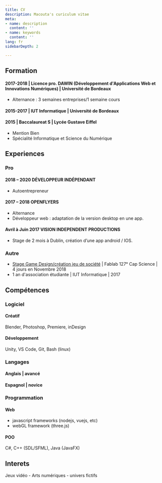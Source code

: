 ```yaml
---
title: CV
description: Macouta's curiculum vitae
meta:
- name: description
  content: ''
- name: keywords
  content: ''
lang: fr
sidebarDepth: 2

---
```

## Formation

#### 2017-2018 | **Licence pro. DAWIN** (Développement d'Applications Web et Innovations Numériques) | Université de Bordeaux
* Alternance : 3 semaines entreprises/1 semaine cours

#### 2015-2017 | **IUT Informatique** | Université de Bordeaux

#### 2015 	   | **Baccalaureat S** | Lycée Gustave Eiffel
* Mention Bien
* Spécialité Informatique et Science du Numérique

## Experiences

### Pro

#### 2018 – 2020 DÉVELOPPEUR INDÉPENDANT
  * Autoentrepreneur
#### 2017 – 2018 OPENFLYERS
  * Alternance
  * Développeur web : adaptation de la version desktop en une app.
#### Avril à Juin 2017 VISION INDEPENDENT PRODUCTIONS
  * Stage de 2 mois à Dublin, création d’une app android / IOS.

### Autre

* [Stage Game Design/création jeu de société](https://www.fablab127.net/#!/projects/jeu-de-societe-homonculus) | Fablab 127° Cap Science | 4 jours en Novembre 2018
* 1 an d'association étudiante | IUT Informatique | 2017

## Compétences

### Logiciel

#### Créatif
Blender, Photoshop, Premiere, inDesign
#### Développement
Unity, VS Code, Git, Bash (linux)

### Langages
#### Anglais | avancé
#### Espagnol | novice

### Programmation
#### Web
* javascript frameworks (nodejs, vuejs, etc)
* webGL framework (three.js)
#### POO
C#, C++ (SDL/SFML), Java (JavaFX)

## Interets
Jeux vidéo - Arts numériques - univers fictifs